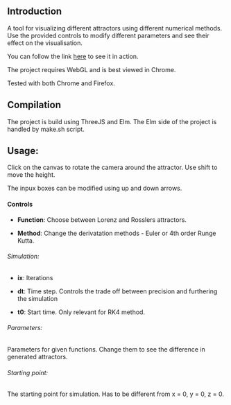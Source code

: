 ## Introduction

A tool for visualizing different attractors using different numerical methods.
Use the provided controls to modify different parameters and see their effect on the visualisation. 

You can follow the link [here](https://student.agh.edu.pl/~mkloczko/fractal/) to see it in action.

The project requires WebGL and is best viewed in Chrome. 

Tested with both Chrome and Firefox.

## Compilation

The project is build using ThreeJS and Elm. The Elm side of the project is handled by make.sh script.

## Usage: 

Click on the canvas to rotate the camera around the attractor. Use shift to move the height.

The inpux boxes can be modified using up and down arrows.



#### Controls
- **Function**: Choose between Lorenz and Rosslers attractors.

- **Method**:  Change the derivatation methods - Euler or 4th order Runge Kutta.


###### Simulation:
 - **ix**: Iterations

 - **dt**: Time step. Controls the trade off between precision and furthering the simulation

 - **t0**: Start time. Only relevant for RK4 method.


###### Parameters:
Parameters for given functions. Change them to see the difference in generated attractors.

###### Starting point:
The starting point for simulation. Has to be different from x = 0, y = 0, z = 0.